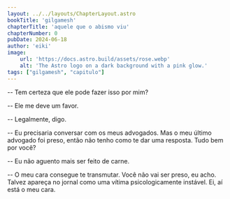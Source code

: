 ```yaml
---
layout: ../../layouts/ChapterLayout.astro
bookTitle: 'gilgamesh'
chapterTitle: 'aquele que o abismo viu'
chapterNumber: 0
pubDate: 2024-06-18
author: 'eiki'
image:
    url: 'https://docs.astro.build/assets/rose.webp'
    alt: 'The Astro logo on a dark background with a pink glow.'
tags: ["gilgamesh", "capitulo"]
---
```


-- Tem certeza que ele pode fazer isso por mim?

-- Ele me deve um favor.

-- Legalmente, digo.

-- Eu precisaria conversar com os meus advogados. Mas o meu último advogado foi preso, então não tenho como te dar uma resposta. Tudo bem por você?

-- Eu não aguento mais ser feito de carne.

-- O meu cara consegue te transmutar. Você não vai ser preso, eu acho. Talvez apareça no jornal como uma vítima psicologicamente instável. Ei, aí está o meu cara.


<!-- <MainHead title="Gilgamesh">
    <div class="flex items-center justify-center">
        <h1 class="font-bold lg:py-10 lg:text-7xl">Gilgamesh</h1>
    </div>
</MainHead> -->